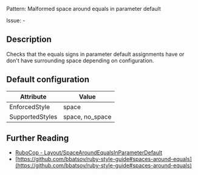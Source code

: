 Pattern: Malformed space around equals in parameter default

Issue: -

## Description

Checks that the equals signs in parameter default assignments have or don't have surrounding space depending on configuration.

## Default configuration

Attribute | Value
--- | ---
EnforcedStyle | space
SupportedStyles | space, no_space

## Further Reading

* [RuboCop - Layout/SpaceAroundEqualsInParameterDefault](https://docs.rubocop.org/rubocop/cops_layout.html#layoutspacearoundequalsinparameterdefault)
* [https://github.com/bbatsov/ruby-style-guide#spaces-around-equals](https://github.com/bbatsov/ruby-style-guide#spaces-around-equals)
